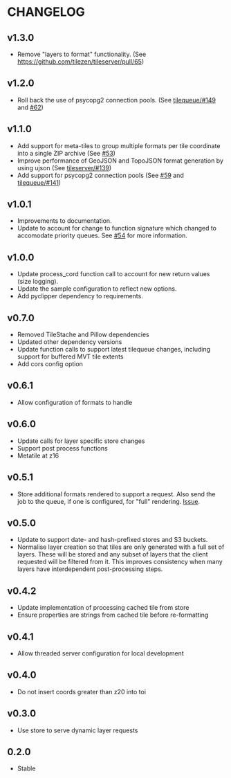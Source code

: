 CHANGELOG
=========

v1.3.0
------
* Remove "layers to format" functionality. (See https://github.com/tilezen/tileserver/pull/65)

v1.2.0
------
* Roll back the use of psycopg2 connection pools. (See [tilequeue/#149](https://github.com/tilezen/tilequeue/pull/149) and [#62](https://github.com/tilezen/tileserver/pull/62))

v1.1.0
------
* Add support for meta-tiles to group multiple formats per tile coordinate into a single ZIP archive (See [#53](https://github.com/tilezen/tileserver/issues/53))
* Improve performance of GeoJSON and TopoJSON format generation by using ujson (See [tileserver/#139](https://github.com/tilezen/tilequeue/issues/139))
* Add support for psycopg2 connection pools (See [#59](https://github.com/tilezen/tileserver/pull/59) and [tilequeue/#141](https://github.com/tilezen/tilequeue/issues/141))

v1.0.1
------
* Improvements to documentation.
* Update to account for change to function signature which changed to accomodate priority queues. See [#54](https://github.com/tilezen/tileserver/pull/54) for more information.

v1.0.0
------
* Update process_cord function call to account for new return values (size logging).
* Update the sample configuration to reflect new options.
* Add pyclipper dependency to requirements.

v0.7.0
------
* Removed TileStache and Pillow dependencies
* Updated other dependency versions
* Update function calls to support latest tilequeue changes, including support for buffered MVT tile extents
* Add cors config option

v0.6.1
------
* Allow configuration of formats to handle

v0.6.0
------
* Update calls for layer specific store changes
* Support post process functions
* Metatile at z16

v0.5.1
------

* Store additional formats rendered to support a request. Also send the job to the queue, if one is configured, for "full" rendering. [Issue](https://github.com/mapzen/tileserver/pull/14).

v0.5.0
------
* Update to support date- and hash-prefixed stores and S3 buckets.
* Normalise layer creation so that tiles are only generated with a full set of layers. These will be stored and any subset of layers that the client requested will be filtered from it. This improves consistency when many layers have interdependent post-processing steps.

v0.4.2
------
* Update implementation of processing cached tile from store
* Ensure properties are strings from cached tile before re-formatting

v0.4.1
------
* Allow threaded server configuration for local development

v0.4.0
------
* Do not insert coords greater than z20 into toi

v0.3.0
------
* Use store to serve dynamic layer requests

0.2.0
-----
* Stable
